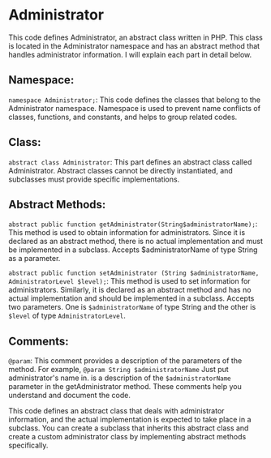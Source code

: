 # Administrator
This code defines Administrator, an abstract class written in PHP. This class is located in the Administrator namespace and has an abstract method that handles administrator information. I will explain each part in detail below.

## Namespace:
`namespace Administrator;`: This code defines the classes that belong to the Administrator namespace. Namespace is used to prevent name conflicts of classes, functions, and constants, and helps to group related codes.

## Class:
`abstract class Administrator`: This part defines an abstract class called Administrator. Abstract classes cannot be directly instantiated, and subclasses must provide specific implementations.

## Abstract Methods:
`abstract public function getAdministrator(String$administratorName);`: This method is used to obtain information for administrators. Since it is declared as an abstract method, there is no actual implementation and must be implemented in a subclass. Accepts $administratorName of type String as a parameter.


`abstract public function setAdministrator (String $administratorName, AdministratorLevel $level);`: This method is used to set information for administrators. Similarly, it is declared as an abstract method and has no actual implementation and should be implemented in a subclass. Accepts two parameters. One is `$administratorName` of type String and the other is `$level` of type `AdministratorLevel`.

## Comments:
`@param`: This comment provides a description of the parameters of the method. For example, `@param String $administratorName` Just put administrator's name in. is a description of the `$administratorName` parameter in the getAdministrator method. These comments help you understand and document the code.

This code defines an abstract class that deals with administrator information, and the actual implementation is expected to take place in a subclass. You can create a subclass that inherits this abstract class and create a custom administrator class by implementing abstract methods specifically.